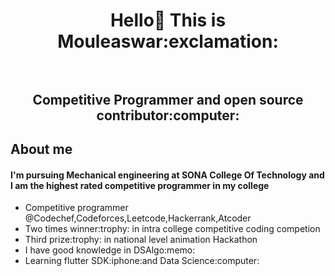 <h1 align="center"> Hello👋 This is Mouleaswar:exclamation: <br></br>
<h2 align="center"> Competitive Programmer and open source contributor:computer:</h2>
<h2>About me</h2>
<h4>I'm pursuing Mechanical engineering at SONA College Of Technology and I am the highest rated competitive programmer in my college</h4>
<ul>
  <li>Competitive programmer @Codechef,Codeforces,Leetcode,Hackerrank,Atcoder</li>
  <li>Two times winner:trophy: in intra college competitive coding competion</li>
  <li>Third prize:trophy: in national level animation Hackathon</li>
  <li>I have good knowledge in DSAlgo:memo:</li>
  <li>Learning flutter SDK:iphone:and Data Science:computer:</li>
</ul>
